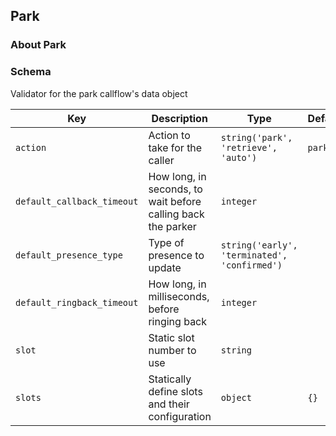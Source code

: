 ## Park

### About Park

### Schema

Validator for the park callflow's data object

Key | Description | Type | Default | Required
--- | ----------- | ---- | ------- | --------
`action` | Action to take for the caller | `string('park', 'retrieve', 'auto')` | `park` | `false`
`default_callback_timeout` | How long, in seconds, to wait before calling back the parker | `integer` |   | `false`
`default_presence_type` | Type of presence to update | `string('early', 'terminated', 'confirmed')` |   | `false`
`default_ringback_timeout` | How long, in milliseconds, before ringing back | `integer` |   | `false`
`slot` | Static slot number to use | `string` |   | `false`
`slots` | Statically define slots and their configuration | `object` | `{}` | `false`
